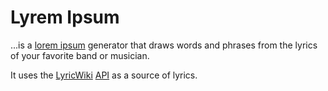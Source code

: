 Lyrem Ipsum
===========

...is a [lorem ipsum](http://en.wikipedia.org/wiki/Lorem_ipsum "Wikipedia: 'lorem ipsum'") generator that draws words and phrases from the lyrics of your favorite band or musician.

It uses the [LyricWiki](http://lyrics.wikia.com/Lyrics_Wiki "LyricWiki") [API](http://api.wikia.com/wiki/LyricWiki_API "LyricWiki's API") as a source of lyrics.

